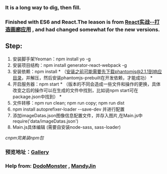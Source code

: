 ### It is a long way to dig, then fill.
### Finished with ES6 and React.The leason is from [React实战--打造画廊应用](http://www.imooc.com/learn/507) , and had changed somewhat for the new versions.
## Step:
1. 安装脚手架Yeoman：npm install yo -g
2. 安装项目结构：npm install generator-react-webpack -g
3. 安装依赖：npm install * （安装之前可能需要先下载phantomjs@2.1.1到响应目录，并解压，然后安装phantomjs-prebuilt在开发依赖，才能成功） *
4. 开启服务器：npm start * （版本的不同会造成一些文件和操作的更换，具体改变之后的操作可以在生成的文件中找到，比如说npm start可在package.json中找到） *
5. 文件转移：npm run clean; npm run copy; npm run dist
6. npm install autoprefixer-loader --save-dev 并进行配置
7. 添加imageDatas.json图像信息配置文件，并存入图片,在Main.js中require('data/imageDatas.json')
8. Main.js具体编辑 (需要自安装node-sass, sass-loader)

*cnpm完美装npm包*

### 预览地址：[Gallery](https://bing-wang-20161208.github.io/Gallery/)
### Help from: [DodoMonster](https://github.com/DodoMonster/galllery-by-react) , [MandyJin](https://github.com/MandyJin/gallery-by-react)
